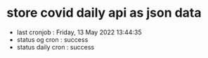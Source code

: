 # store covid daily api as json data

- last cronjob : Friday, 13 May 2022 13:44:35
- status og cron : success
- status daily cron : success
      
      